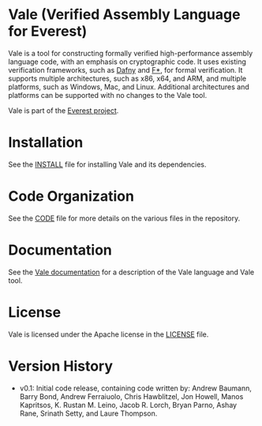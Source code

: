Vale (Verified Assembly Language for Everest)
=============================================

Vale is a tool for constructing formally verified high-performance assembly language code,
with an emphasis on cryptographic code.
It uses existing verification frameworks,
such as [Dafny](https://github.com/Microsoft/dafny) and [F\*](https://github.com/FStarLang/FStar),
for formal verification.
It supports multiple architectures, such as x86, x64, and ARM, and multiple platforms, such as Windows, Mac, and Linux.
Additional architectures and platforms can be supported with no changes to the Vale tool.

Vale is part of the [Everest project](https://github.com/project-everest/project-everest.github.io).

# Installation

See the [INSTALL](./INSTALL.md) file for installing Vale and its dependencies.

# Code Organization

See the [CODE](./CODE.md) file for more details on the various files in the repository.

# Documentation

See the [Vale documentation](./doc/index.html) for a description of the Vale language and Vale tool.

# License

Vale is licensed under the Apache license in the [LICENSE](./LICENSE) file.

# Version History
- v0.1:   Initial code release, containing code written by:
Andrew Baumann, Barry Bond, Andrew Ferraiuolo, Chris Hawblitzel,
Jon Howell, Manos Kapritsos, K. Rustan M. Leino, Jacob R. Lorch,
Bryan Parno, Ashay Rane, Srinath Setty, and Laure Thompson.
